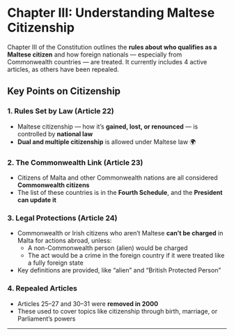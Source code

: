 # Chapter III: Understanding Maltese Citizenship

Chapter III of the Constitution outlines the **rules about who qualifies as a Maltese citizen** and how foreign nationals — especially from Commonwealth countries — are treated. It currently includes 4 active articles, as others have been repealed.

## Key Points on Citizenship

### 1. Rules Set by Law (Article 22)

- Maltese citizenship — how it’s **gained, lost, or renounced** — is controlled by **national law**
- **Dual and multiple citizenship** is allowed under Maltese law 🌍

### 2. The Commonwealth Link (Article 23)

- Citizens of Malta and other Commonwealth nations are all considered **Commonwealth citizens**
- The list of these countries is in the **Fourth Schedule**, and the **President can update it**

### 3. Legal Protections (Article 24)

- Commonwealth or Irish citizens who aren’t Maltese **can’t be charged** in Malta for actions abroad, unless:
  - A non-Commonwealth person (alien) would be charged
  - The act would be a crime in the foreign country if it were treated like a fully foreign state
- Key definitions are provided, like “alien” and “British Protected Person”

### 4. Repealed Articles

- Articles 25–27 and 30–31 were **removed in 2000**
- These used to cover topics like citizenship through birth, marriage, or Parliament’s powers

---
